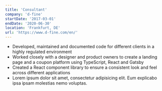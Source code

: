 ```yaml
---
title: 'Consultant'
company: 'd-fine'
startDate: '2017-03-01'
endDate: '2020-06-30'
location: 'Frankfurt, DE'
url: 'https://www.d-fine.com/en/'
---
```


- Developed, maintained and documented code for different clients in a highly regulated environment
- Worked closely with a designer and product owners to create a landing page and a coupon platform using TypeScript, React and Gatsby 
- Created a React component library to ensure a consistent look and feel across different applications
- Lorem ipsum dolor sit amet, consectetur adipisicing elit. Eum explicabo ipsa ipsam molestias nemo voluptas.
